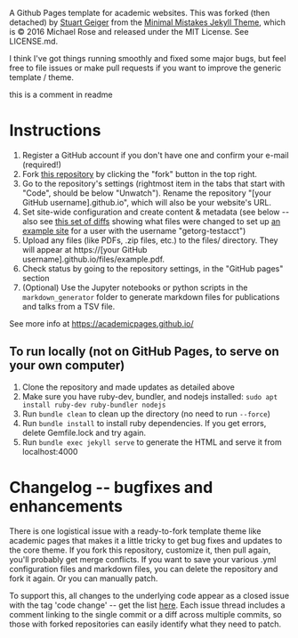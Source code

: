 A Github Pages template for academic websites. This was forked (then detached) by [Stuart Geiger](https://github.com/staeiou) from the [Minimal Mistakes Jekyll Theme](https://mmistakes.github.io/minimal-mistakes/), which is © 2016 Michael Rose and released under the MIT License. See LICENSE.md.

I think I've got things running smoothly and fixed some major bugs, but feel free to file issues or make pull requests if you want to improve the generic template / theme.

this is a comment in readme


# Instructions

1. Register a GitHub account if you don't have one and confirm your e-mail (required!)
1. Fork [this repository](https://github.com/academicpages/academicpages.github.io) by clicking the "fork" button in the top right. 
1. Go to the repository's settings (rightmost item in the tabs that start with "Code", should be below "Unwatch"). Rename the repository "[your GitHub username].github.io", which will also be your website's URL.
1. Set site-wide configuration and create content & metadata (see below -- also see [this set of diffs](http://archive.is/3TPas) showing what files were changed to set up [an example site](https://getorg-testacct.github.io) for a user with the username "getorg-testacct")
1. Upload any files (like PDFs, .zip files, etc.) to the files/ directory. They will appear at https://[your GitHub username].github.io/files/example.pdf.  
1. Check status by going to the repository settings, in the "GitHub pages" section
1. (Optional) Use the Jupyter notebooks or python scripts in the `markdown_generator` folder to generate markdown files for publications and talks from a TSV file.

See more info at https://academicpages.github.io/

## To run locally (not on GitHub Pages, to serve on your own computer)
1. Clone the repository and made updates as detailed above
1. Make sure you have ruby-dev, bundler, and nodejs installed: `sudo apt install ruby-dev ruby-bundler nodejs`
1. Run `bundle clean` to clean up the directory (no need to run `--force`)
1. Run `bundle install` to install ruby dependencies. If you get errors, delete Gemfile.lock and try again.
1. Run `bundle exec jekyll serve` to generate the HTML and serve it from localhost:4000

# Changelog -- bugfixes and enhancements

There is one logistical issue with a ready-to-fork template theme like academic pages that makes it a little tricky to get bug fixes and updates to the core theme. If you fork this repository, customize it, then pull again, you'll probably get merge conflicts. If you want to save your various .yml configuration files and markdown files, you can delete the repository and fork it again. Or you can manually patch. 

To support this, all changes to the underlying code appear as a closed issue with the tag 'code change' -- get the list [here](https://github.com/academicpages/academicpages.github.io/issues?q=is%3Aclosed%20is%3Aissue%20label%3A%22code%20change%22%20). Each issue thread includes a comment linking to the single commit or a diff across multiple commits, so those with forked repositories can easily identify what they need to patch.
